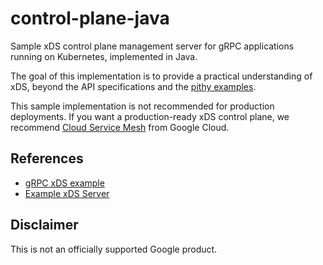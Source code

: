 # control-plane-java

Sample xDS control plane management server for gRPC applications running on
Kubernetes, implemented in Java.

The goal of this implementation is to provide a practical understanding of xDS,
beyond the API specifications and the
[pithy examples](https://github.com/grpc/grpc-java/tree/v1.59.0/examples/example-xds).

This sample implementation is not recommended for production deployments.
If you want a production-ready xDS control plane, we recommend
[Cloud Service Mesh](https://cloud.google.com/service-mesh/docs/service-routing/proxyless-overview)
from Google Cloud.

## References

- [gRPC xDS example](https://github.com/grpc/grpc-java/tree/v1.59.0/examples/example-xds)
- [Example xDS Server](https://github.com/envoyproxy/java-control-plane/blob/v1.0.39/server/src/test/java/io/envoyproxy/controlplane/server/TestMain.java)

## Disclaimer

This is not an officially supported Google product.
